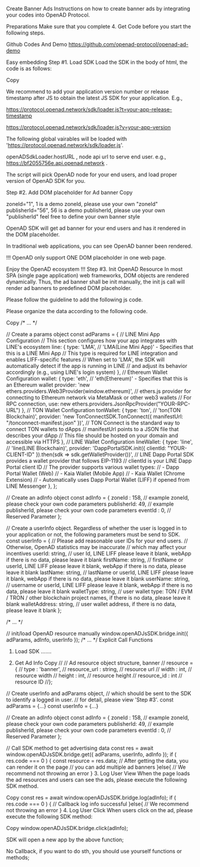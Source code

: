 Create Banner Ads
Instructions on how to create banner ads by integrating your codes into OpenAD Protocol.

Preparations
Make sure that you complete 4. Get Code before you start the following steps.

Github Codes And Demo
https://github.com/openad-protocol/openad-ad-demo

Easy embedding
Step #1. Load SDK
Load the SDK in the body of html, the code is as follows:

Copy
<body>
  <!--Your codes above-->
  <script
      name="openADJsSDK"
      version="3.0"
      type="text/javascript"
      src="https://protocol.openad.network/sdk/loader.js">
  </script>
</body>
We recommend to add your application version number or release timestamp after JS to obtain the latest JS SDK for your application. E.g.,

https://protocol.openad.network/sdk/loader.js?t=your-app-release-timestamp

https://protocol.openad.network/sdk/loader.js?v=your-app-version

The following global vairables will be loaded with 'https://protocol.openad.network/sdk/loader.js'.

openADSdkLoader.hostURL , node api url to serve end user. e.g., https://bf2055756e.api.openad.network .

The script will pick OpenAD node for your end users, and load proper version of OpenAD SDK for you.

Step #2. Add DOM placeholder for Ad banner
Copy
<body>
  <!-- code before banner -->
  <div class="openADJsSDKBanner #your_style_class" 
       publisherld="49"
       zoneld="158">
  </div>
  <!-- code after banner -->
</body>
zoneld="1", 1 is a demo zoneld, please use your own "zoneId" publisherld="56", 56 is a demo publisherld, please use your own "publisherld" feel free to define your own banner style

OpenAD SDK will get ad banner for your end users and has it rendered in the DOM placeholder.

In traditional web applications, you can see OpenAD banner been rendered.

!!! OpenAD only support ONE DOM placeholder in one web page.

Enjoy the OpenAD ecosystem !!!
Step #3. Init OpenAD Resource
In most SPA (single page application) web frameworks, DOM objects are rendered dynamically. Thus, the ad banner shall be init manually, the init js call will render ad banners to predefined DOM placeholder.

Please follow the guideline to add the following js code.

Please organize the data according to the following code.

Copy
/* ... */

// Create a params object
const adParams = {
    // LINE Mini App Configuration
    // This section configures how your app integrates with LINE's ecosystem
    line: {
        type: 'LMA', // 'LMA(Line Mini App)' - Specifies that this is a LINE Mini App
        // This type is required for LINE integration and enables LIFF-specific features
        // When set to 'LMA', the SDK will automatically detect if the app is running in LINE
        // and adjust its behavior accordingly (e.g., using LINE's login system)
    },
    // Ethereum Wallet Configuration
    wallet: {
        type: 'eth', // 'eth(Ethereum)' - Specifies that this is an Ethereum wallet
        provider: 'new ethers.providers.Web3Provider(window.ethereum)',
        // ethers.js provider for connecting to Ethereum network via MetaMask or other web3 wallets
        // For RPC connection, use: new ethers.providers.JsonRpcProvider("YOUR-RPC-URL")
    },
    // TON Wallet Configuration
    tonWallet: {
        type: 'ton', // 'ton(TON Blockchain)',
        provider: 'new TonConnectSDK.TonConnect({ manifestUrl: "/tonconnect-manifest.json" })',
        // TON Connect is the standard way to connect TON wallets to dApps
        // manifestUrl points to a JSON file that describes your dApp
        // This file should be hosted on your domain and accessible via HTTPS
    },
    // LINE Wallet Configuration
    lineWallet: {
        type: 'line', // 'line(LINE Blockchain)',
        provider: 'DappPortalSDK.init({ clientId: "YOUR-CLIENT-ID" }).then(sdk => sdk.getWalletProvider())',
        // LINE Dapp Portal SDK provides a wallet provider that follows EIP-1193
        // clientId is your LINE Dapp Portal client ID
        // The provider supports various wallet types:
        // - Dapp Portal Wallet (Web)
        // - Kaia Wallet (Mobile App)
        // - Kaia Wallet (Chrome Extension)
        // - Automatically uses Dapp Portal Wallet (LIFF) if opened from LINE Messenger
    },
};

// Create an adInfo object
const adInfo = {
    zoneId     : 158, // example zoneId, please check your own code parameters
    publisherId: 49, // example publisherId, please check your own code parameters
    eventId    : 0,  // Reserved Parameter
};

// Create a userInfo object. Regardless of whether the user is logged in to your application or not, the following parameters must be send to SDK.
const userInfo = {
    // Please add reasonable user IDs for your end users.
    // Otherwise, OpenAD statistics may be inaccurate
    // which may affect your incentives
   userId: string, // user Id, LINE LIFF please leave it blank, webApp if there is no data, please leave it blank
   firstName: string, // firstName or userId, LINE LIFF please leave it blank, webApp if there is no data, please leave it blank
   lastName: string, // lastName or userId, LINE LIFF please leave it blank, webApp if there is no data, please leave it blank
   userName: string, // username or userId, LINE LIFF please leave it blank, webApp if there is no data, please leave it blank
   walletType: string, // user wallet type: TON / EVM / TRON / other blockchain project names,  if there is no data, please leave it blank
   walletAddress: string, // user wallet address,  if there is no data, please leave it blank
};

/* ... */

// init/load OpenAD resource manually
 window.openADJsSDK.bridge.init({ adParams, adInfo, userInfo });
/* ... */
Explicit Call Functions
1. Load SDK
.......

2. Get Ad Info
Copy
// // Ad resource object structure, banner
// resource = {
//    type         : 'banner',
//    resource_url : string, // resource url
//    width        : int,    // resource width
//    height       : int,    // resource height
//    resource_id  : int     // resource ID
//};

// Create userInfo and adParams object, 
// which should be sent to the SDK to identify a logged in user.
// for detail, please view 'Step #3'.
const adParams = {...}
const userInfo = {...}

// Create an adInfo object
const adInfo = {
    zoneId     : 158, // example zoneId, please check your own code parameters
    publisherId: 49, // example publisherId, please check your own code parameters
    eventId    : 0,  // Reserved Parameter
};

// Call SDK method to get advertising data
const res = await window.openADJsSDK.bridge.get({ adParams, userInfo, adInfo });
if ( res.code === 0 ) {
   const resource = res.data;
   // After getting the data, you can render it on the page
   // you can add multiple ad banners
}else{
   // We recommend not throwing an error
}
3. Log User View
When the page loads the ad resources and users can see the ads, please execute the following SDK method.

Copy
const res = await window.openADJsSDK.bridge.log(adInfo);
if ( res.code === 0 ) {
   // Callback log info successful
}else{
   // We recommend not throwing an error
}
4. Log User Click
When users click on the ad, please execute the following SDK method:

Copy
window.openADJsSDK.bridge.click(adInfo);

SDK will open a new app by the above function;

No Callback, if you want to do sth, you should use yourself functions or methods;